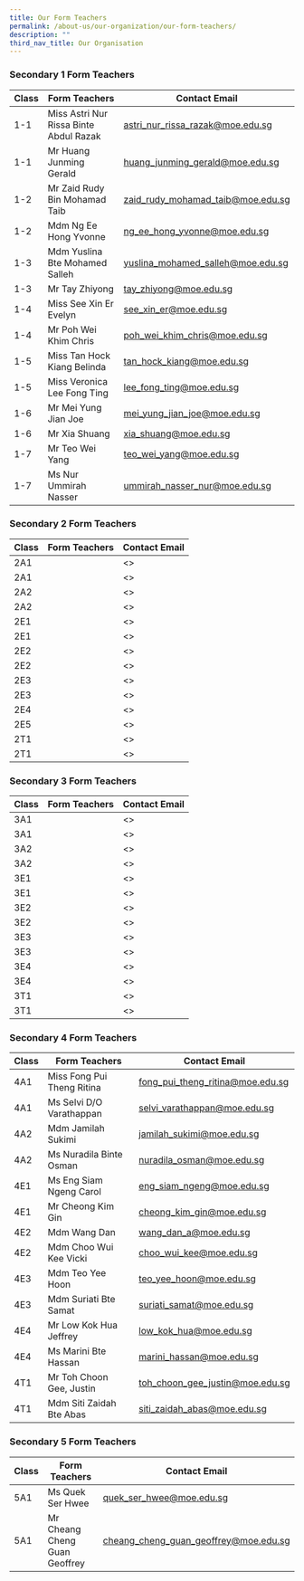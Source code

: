 ```yaml
---
title: Our Form Teachers
permalink: /about-us/our-organization/our-form-teachers/
description: ""
third_nav_title: Our Organisation
---
```

### Secondary 1 Form Teachers

| Class | Form Teachers | Contact Email |
| -------- | -------- | -------- |
| 1-1     | Miss Astri Nur Rissa Binte Abdul Razak     | <astri_nur_rissa_razak@moe.edu.sg>      |
| 1-1     | Mr Huang Junming Gerald     | <huang_junming_gerald@moe.edu.sg>    |
| 1-2     | Mr Zaid Rudy Bin Mohamad Taib    | <zaid_rudy_mohamad_taib@moe.edu.sg>    |
| 1-2     | Mdm Ng Ee Hong Yvonne    | <ng_ee_hong_yvonne@moe.edu.sg>     |
| 1-3     | Mdm Yuslina Bte Mohamed Salleh     | <yuslina_mohamed_salleh@moe.edu.sg>   |
| 1-3     | Mr Tay Zhiyong     | <tay_zhiyong@moe.edu.sg>     |
| 1-4     | Miss See Xin Er Evelyn     | <see_xin_er@moe.edu.sg>     |
| 1-4     | Mr Poh Wei Khim Chris    | <poh_wei_khim_chris@moe.edu.sg>     |
| 1-5     | Miss Tan Hock Kiang Belinda     | <tan_hock_kiang@moe.edu.sg>     |
| 1-5     | Miss Veronica Lee Fong Ting     | <lee_fong_ting@moe.edu.sg>     |
| 1-6     | Mr Mei Yung Jian Joe     | <mei_yung_jian_joe@moe.edu.sg>     |
| 1-6     | Mr Xia Shuang     | <xia_shuang@moe.edu.sg>     |
| 1-7     | Mr Teo Wei Yang     | <teo_wei_yang@moe.edu.sg>    |
| 1-7     | Ms Nur Ummirah Nasser     | <ummirah_nasser_nur@moe.edu.sg>    |


### Secondary 2 Form Teachers

| Class | Form Teachers | Contact Email |
| -------- | -------- | -------- |
| 2A1    |      | <>    |
| 2A1    |      | <>    |
| 2A2     |      | <>    |
| 2A2     |      | <>    |
| 2E1     |      | <>    |
| 2E1     |      | <>    |
| 2E2     |      | <>    |
| 2E2     |      | <>    |
| 2E3     |      | <>    |
| 2E3     |      | <>    |
| 2E4     |      | <>    |
| 2E5     |      | <>    |
| 2T1     |      | <>    |
| 2T1     |      | <>    |


### Secondary 3 Form Teachers

| Class | Form Teachers | Contact Email |
| -------- | -------- | -------- |
| 3A1    |      | <>    |
| 3A1    |      | <>    |
| 3A2     |      | <>    |
| 3A2     |      | <>    |
| 3E1     |      | <>    |
| 3E1     |      | <>    |
| 3E2     |      | <>    |
| 3E2     |      | <>    |
| 3E3     |      | <>    |
| 3E3     |      | <>    |
| 3E4     |      | <>    |
| 3E4    |      | <>    |
| 3T1     |      | <>    |
| 3T1     |      | <>    |


### Secondary 4 Form Teachers

| Class | Form Teachers | Contact Email |
| -------- | -------- | -------- |
| 4A1    |  Miss Fong Pui Theng Ritina    | <fong_pui_theng_ritina@moe.edu.sg>    |
| 4A1    |  Ms Selvi D/O Varathappan    | <selvi_varathappan@moe.edu.sg>    |
| 4A2     |  Mdm Jamilah Sukimi    | <jamilah_sukimi@moe.edu.sg>    |
| 4A2     |  Ms Nuradila Binte Osman    | <nuradila_osman@moe.edu.sg>    |
| 4E1     |  Ms Eng Siam Ngeng Carol    | <eng_siam_ngeng@moe.edu.sg>    |
| 4E1     |  Mr Cheong Kim Gin    | <cheong_kim_gin@moe.edu.sg>    |
| 4E2     |  Mdm Wang Dan    | <wang_dan_a@moe.edu.sg>    |
| 4E2     |  Mdm Choo Wui Kee Vicki    | <choo_wui_kee@moe.edu.sg>    |
| 4E3     |  Mdm Teo Yee Hoon    | <teo_yee_hoon@moe.edu.sg>    |
| 4E3     | Mdm Suriati Bte Samat     | <suriati_samat@moe.edu.sg>    |
| 4E4     |  Mr Low Kok Hua Jeffrey    | <low_kok_hua@moe.edu.sg>    |
| 4E4     | Ms Marini Bte Hassan     | <marini_hassan@moe.edu.sg>    |
| 4T1     |  Mr Toh Choon Gee, Justin    | <toh_choon_gee_justin@moe.edu.sg>    |
| 4T1     | Mdm Siti Zaidah Bte Abas     | <siti_zaidah_abas@moe.edu.sg>    |


### Secondary 5 Form Teachers

| Class | Form Teachers | Contact Email |
| -------- | -------- | -------- |
| 5A1    | Ms Quek Ser Hwee     | <quek_ser_hwee@moe.edu.sg>    |
| 5A1    | Mr Cheang Cheng Guan Geoffrey     | <cheang_cheng_guan_geoffrey@moe.edu.sg>    |